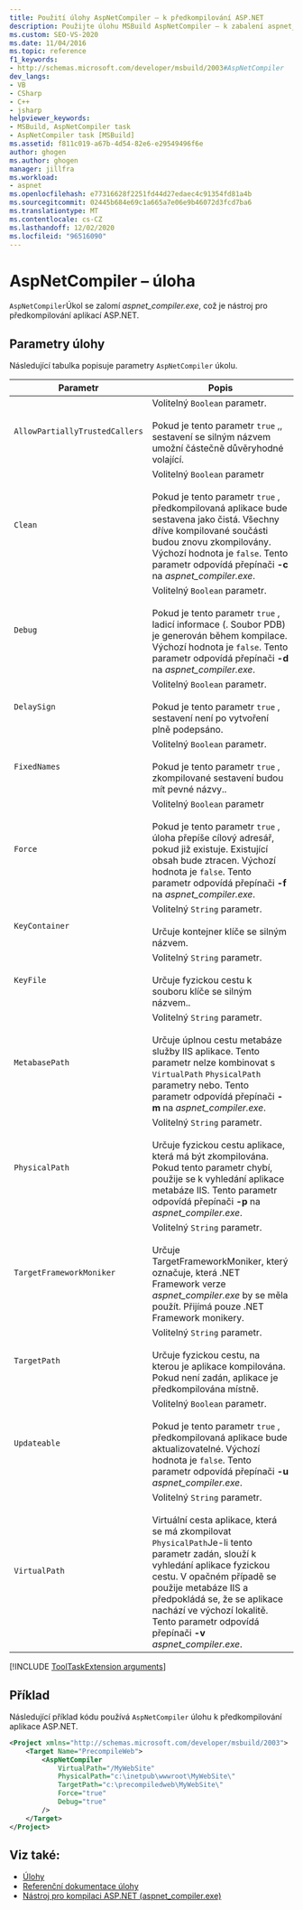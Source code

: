 ```yaml
---
title: Použití úlohy AspNetCompiler – k předkompilování ASP.NET
description: Použijte úlohu MSBuild AspNetCompiler – k zabalení aspnet_compiler.exe, nástroje pro předkompilování aplikací ASP.NET.
ms.custom: SEO-VS-2020
ms.date: 11/04/2016
ms.topic: reference
f1_keywords:
- http://schemas.microsoft.com/developer/msbuild/2003#AspNetCompiler
dev_langs:
- VB
- CSharp
- C++
- jsharp
helpviewer_keywords:
- MSBuild, AspNetCompiler task
- AspNetCompiler task [MSBuild]
ms.assetid: f811c019-a67b-4d54-82e6-e29549496f6e
author: ghogen
ms.author: ghogen
manager: jillfra
ms.workload:
- aspnet
ms.openlocfilehash: e77316628f2251fd44d27edaec4c91354fd81a4b
ms.sourcegitcommit: 02445b684e69c1a665a7e06e9b46072d3fcd7ba6
ms.translationtype: MT
ms.contentlocale: cs-CZ
ms.lasthandoff: 12/02/2020
ms.locfileid: "96516090"
---
```

# <a name="aspnetcompiler-task"></a>AspNetCompiler – úloha

`AspNetCompiler`Úkol se zalomí *aspnet_compiler.exe*, což je nástroj pro předkompilování aplikací ASP.NET.

## <a name="task-parameters"></a>Parametry úlohy

Následující tabulka popisuje parametry `AspNetCompiler` úkolu.

|Parametr|Popis|
|---------------|-----------------|
|`AllowPartiallyTrustedCallers`|Volitelný `Boolean` parametr.<br /><br /> Pokud je tento parametr `true` ,, sestavení se silným názvem umožní částečně důvěryhodné volající.|
|`Clean`|Volitelný `Boolean` parametr<br /><br /> Pokud je tento parametr `true` , předkompilovaná aplikace bude sestavena jako čistá. Všechny dříve kompilované součásti budou znovu zkompilovány. Výchozí hodnota je `false`. Tento parametr odpovídá přepínači **-c** na *aspnet_compiler.exe*.|
|`Debug`|Volitelný `Boolean` parametr.<br /><br /> Pokud je tento parametr `true` , ladicí informace (. Soubor PDB) je generován během kompilace. Výchozí hodnota je `false`. Tento parametr odpovídá přepínači **-d** na *aspnet_compiler.exe*.|
|`DelaySign`|Volitelný `Boolean` parametr.<br /><br /> Pokud je tento parametr `true` , sestavení není po vytvoření plně podepsáno.|
|`FixedNames`|Volitelný `Boolean` parametr.<br /><br /> Pokud je tento parametr `true` , zkompilované sestavení budou mít pevné názvy..|
|`Force`|Volitelný `Boolean` parametr<br /><br /> Pokud je tento parametr `true` , úloha přepíše cílový adresář, pokud již existuje. Existující obsah bude ztracen. Výchozí hodnota je `false`. Tento parametr odpovídá přepínači **-f** na *aspnet_compiler.exe*.|
|`KeyContainer`|Volitelný `String` parametr.<br /><br /> Určuje kontejner klíče se silným názvem.|
|`KeyFile`|Volitelný `String` parametr.<br /><br /> Určuje fyzickou cestu k souboru klíče se silným názvem..|
|`MetabasePath`|Volitelný `String` parametr.<br /><br /> Určuje úplnou cestu metabáze služby IIS aplikace. Tento parametr nelze kombinovat s `VirtualPath` `PhysicalPath` parametry nebo. Tento parametr odpovídá přepínači **-m** na *aspnet_compiler.exe*.|
|`PhysicalPath`|Volitelný `String` parametr.<br /><br /> Určuje fyzickou cestu aplikace, která má být zkompilována. Pokud tento parametr chybí, použije se k vyhledání aplikace metabáze IIS. Tento parametr odpovídá přepínači **-p** na *aspnet_compiler.exe*.|
|`TargetFrameworkMoniker`|Volitelný `String` parametr.<br /><br /> Určuje TargetFrameworkMoniker, který označuje, která .NET Framework verze *aspnet_compiler.exe* by se měla použít. Přijímá pouze .NET Framework monikery.|
|`TargetPath`|Volitelný `String` parametr.<br /><br /> Určuje fyzickou cestu, na kterou je aplikace kompilována. Pokud není zadán, aplikace je předkompilována místně.|
|`Updateable`|Volitelný `Boolean` parametr.<br /><br /> Pokud je tento parametr `true` , předkompilovaná aplikace bude aktualizovatelné.  Výchozí hodnota je `false`. Tento parametr odpovídá přepínači **-u** *aspnet_compiler.exe*.|
|`VirtualPath`|Volitelný `String` parametr.<br /><br /> Virtuální cesta aplikace, která se má zkompilovat `PhysicalPath`Je-li tento parametr zadán, slouží k vyhledání aplikace fyzickou cestu. V opačném případě se použije metabáze IIS a předpokládá se, že se aplikace nachází ve výchozí lokalitě. Tento parametr odpovídá přepínači **-v** *aspnet_compiler.exe*.|

[!INCLUDE [ToolTaskExtension arguments](includes/tooltaskextension-base-params.md)]

## <a name="example"></a>Příklad

Následující příklad kódu používá `AspNetCompiler` úlohu k předkompilování aplikace ASP.NET.

```xml
<Project xmlns="http://schemas.microsoft.com/developer/msbuild/2003">
    <Target Name="PrecompileWeb">
        <AspNetCompiler
            VirtualPath="/MyWebSite"
            PhysicalPath="c:\inetpub\wwwroot\MyWebSite\"
            TargetPath="c:\precompiledweb\MyWebSite\"
            Force="true"
            Debug="true"
        />
    </Target>
</Project>
```

## <a name="see-also"></a>Viz také:

* [Úlohy](../msbuild/msbuild-tasks.md)
* [Referenční dokumentace úlohy](../msbuild/msbuild-task-reference.md)
* [Nástroj pro kompilaci ASP.NET (aspnet_compiler.exe)](/previous-versions/ms229863(v=vs.100))
